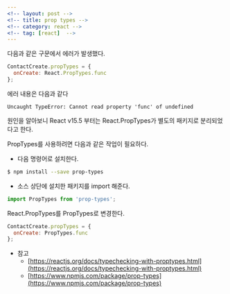 ```yaml
---
<!-- layout: post -->
<!-- title: prop types -->
<!-- category: react -->
<!-- tag: [react]  -->
---
```


다음과 같은 구문에서 에러가 발생했다.
```js
ContactCreate.propTypes = {
  onCreate: React.PropTypes.func
};
```

에러 내용은 다음과 같다
```
Uncaught TypeError: Cannot read property 'func' of undefined
```

원인을 알아보니 React v15.5 부터는 React.PropTypes가 별도의 패키지로 분리되었다고 한다. 

PropTypes를 사용하려면 다음과 같은 작업이 필요하다.
 
- 다음 명령어로 설치한다. 
```bash
$ npm install --save prop-types
```

- 소스 상단에 설치한 패키지를 import 해준다.
```jsx
import PropTypes from 'prop-types';
```

React.PropTypes를 PropTypes로 변경한다.
```js
ContactCreate.propTypes = {
  onCreate: PropTypes.func
};
```

* 참고 
  - [https://reactjs.org/docs/typechecking-with-proptypes.html](https://reactjs.org/docs/typechecking-with-proptypes.html)
  - [https://www.npmjs.com/package/prop-types](https://www.npmjs.com/package/prop-types)

